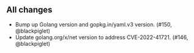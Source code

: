 ## All changes

* Bump up Golang version and gopkg.in/yaml.v3 version. (#150, @blackpiglet)
* Update golang.org/x/net version to address CVE-2022-41721. (#146, @blackpiglet)